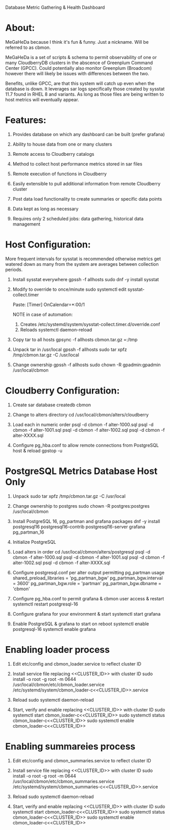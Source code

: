 Database Metric Gathering & Health Dashboard

About:
========================================================================

MeGaHeDa because I think it's fun & funny. Just a nickname. Will be referred to as cbmon.

MeGaHeDa is a set of scripts & schema to permit observability of one or many CloudberryDB
clusters in the abscence of Greenplum Command Center (GPCC). Could potentially also monitor
Greenplum (Broadcom) however there will likely be issues with differences between the two.

Benefits, unlike GPCC, are that this system will catch up even when the database is down.
It leverages sar logs specifically those created by sysstat 11.7 found in RHEL 8 and variants.
As long as those files are being written to host metrics will eventually appear.

Features:
========================================================================

1. Provides database on which any dashboard can be built (prefer grafana)

2. Ability to house data from one or many clusters

3. Remote access to Cloudberry catalogs

4. Method to collect host performance metrics stored in sar files

5. Remote execution of functions in Cloudberry

6. Easily extensible to pull additional information from remote Cloudberry cluster

7. Post data load functionality to create summaries or specific data points

8. Data kept as long as necessary

9. Requires only 2 scheduled jobs: data gathering, historical data management


Host Configuration:
========================================================================

More frequent intervals for sysstat is recommended otherwise metrics get watered down as many
from the system are averages between collection periods.

1. Install sysstat everywhere
   gpssh -f allhosts sudo dnf -y install sysstat

2. Modify to override to once/minute
   sudo systemctl edit sysstat-collect.timer

   Paste:
   [Timer]
   OnCalendar=*:00/1

   NOTE in case of automation:
   1. Creates /etc/systemd/system/sysstat-collect.timer.d/override.conf
   2. Reloads systemctl daemon-reload

3. Copy tar to all hosts
   gpsync -f allhosts cbmon.tar.gz =:/tmp

4. Unpack tar in /usr/local
   gpssh -f allhosts sudo tar xpfz /tmp/cbmon.tar.gz -C /usr/local

5. Change ownership
   gpssh -f allhosts sudo chown -R gpadmin:gpadmin /usr/local/cbmon


Cloudberry Configuration:
========================================================================
1. Create sar database
    createdb cbmon

2. Change to alters directory
    cd /usr/local/cbmon/alters/cloudberry

3. Load each in numeric order
    psql -d cbmon -f alter-1000.sql
    psql -d cbmon -f alter-1001.sql
    psql -d cbmon -f alter-1002.sql
    psql -d cbmon -f alter-XXXX.sql

4. Configure pg_hba.conf to allow remote connections from PostgreSQL host & reload
    gpstop -u


PostgreSQL Metrics Database Host Only
========================================================================

1. Unpack
   sudo tar xpfz /tmp/cbmon.tar.gz -C /usr/local

2. Change ownership to postgres
   sudo chown -R postgres:postgres /usr/local/cbmon

3. Install PostgreSQL 16, pg_partman and grafana packages
    dnf -y install postgresql16 postgresql16-contrib postgresql16-server grafana pg_partman_16

4. Initialize PostgreSQL

5. Load alters in order
    cd /usr/local/cbmon/alters/postgresql
    psql -d cbmon -f alter-1000.sql
    psql -d cbmon -f alter-1001.sql
    psql -d cbmon -f alter-1002.sql
    psql -d cbmon -f alter-XXXX.sql

6. Configure postgresql.conf per alter output permitting pg_partman usage
    shared_preload_libraries = 'pg_partman_bgw'
    pg_partman_bgw.interval = 3600'
    pg_partman_bgw.role = 'partman'
    pg_partman_bgw.dbname = 'cbmon'

7. Configure pg_hba.conf to permit grafana & cbmon user access & restart
    systemctl restart postgresql-16

8. Configure grafana for your environment & start
    systemctl start grafana

9. Enable PostgreSQL & grafana to start on reboot
    systemctl enable postgresql-16
    systemctl enable grafana



Enabling loader process
========================================================================

1. Edit etc/config and cbmon_loader.service to reflect cluster ID

2. Install service file replacing <<CLUSTER_ID>> with cluster ID
   sudo install -o root -g root -m 0644 \
     /usr/local/cbmon/etc/cbmon_loader.service \
     /etc/systemd/system/cbmon_loader-c<<CLUSTER_ID>>.service

3. Reload
   sudo systemctl daemon-reload

4. Start, verify and enable replacing <<CLUSTER_ID>> with cluster ID
   sudo systemctl start cbmon_loader-c<<CLUSTER_ID>>
   sudo systemctl status cbmon_loader-c<<CLUSTER_ID>>
   sudo systemctl enable cbmon_loader-c<<CLUSTER_ID>>



Enabling summareies process
========================================================================

1. Edit etc/config and cbmon_summaries.service to reflect cluster ID

2. Install service file replacing <<CLUSTER_ID>> with cluster ID
   sudo install -o root -g root -m 0644 \
     /usr/local/cbmon/etc/cbmon_summaries.service \
     /etc/systemd/system/cbmon_summaries-c<<CLUSTER_ID>>.service

3. Reload
   sudo systemctl daemon-reload

4. Start, verify and enable replacing <<CLUSTER_ID>> with cluster ID
   sudo systemctl start cbmon_loader-c<<CLUSTER_ID>>
   sudo systemctl status cbmon_loader-c<<CLUSTER_ID>>
   sudo systemctl enable cbmon_loader-c<<CLUSTER_ID>>



